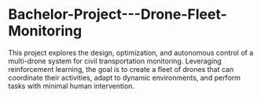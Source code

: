 # Bachelor-Project---Drone-Fleet-Monitoring
This project explores the design, optimization, and autonomous control of a multi-drone system for civil transportation monitoring. Leveraging reinforcement learning, the goal is to create a fleet of drones that can coordinate their activities, adapt to dynamic environments, and perform tasks with minimal human intervention.
